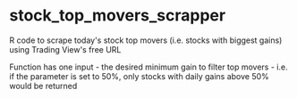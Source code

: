 # stock_top_movers_scrapper
R code to scrape today's stock top movers (i.e. stocks with biggest gains) using Trading View's free URL

Function has one input - the desired minimum gain to filter top movers - i.e. if the parameter is set to 50%, only stocks with daily gains above 50% would be returned
